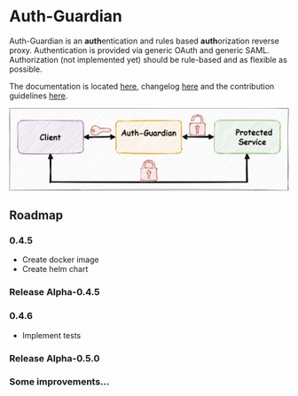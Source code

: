# Auth-Guardian
Auth-Guardian is an **auth**entication and rules based **auth**orization reverse proxy.
Authentication is provided via generic OAuth and generic SAML.
Authorization (not implemented yet) should be rule-based and as flexible as possible.

The documentation is located [here](doc/doc.md), changelog [here](doc/CHANGELOG.md) and the contribution guidelines [here](doc/contributing.md).

![Overview](doc/media/overview.jpg)

## Roadmap
### 0.4.5
- Create docker image
- Create helm chart
### Release Alpha-0.4.5
### 0.4.6
- Implement tests
### Release Alpha-0.5.0
### Some improvements...